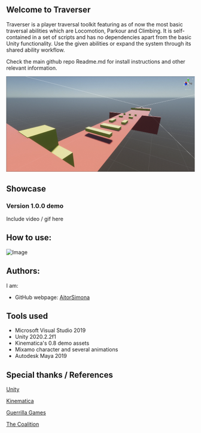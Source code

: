 ## Welcome to Traverser

Traverser is a player traversal toolkit featuring as of now the most basic traversal abilities which are 
Locomotion, Parkour and Climbing. It is self-contained in a set of scripts and has no dependencies apart 
from the basic Unity functionality. Use the given abilities or expand the system through its shared 
ability workflow.

Check the main github repo Readme.md for install instructions and other relevant information.

![Image](docs/Welcome.png)

## Showcase

### Version 1.0.0 demo

Include video / gif here

## How to use:

![Image](docs/Controls.PNG)

## Authors:

I am:

* GitHub webpage: [AitorSimona](https://aitorsimona.github.io/)

## Tools used

- Microsoft Visual Studio 2019
- Unity 2020.2.2f1
- Kinematica's 0.8 demo assets
- Mixamo character and several animations
- Autodesk Maya 2019

## Special thanks / References

[Unity](https://unity.com/)

[Kinematica](https://docs.unity3d.com/Packages/com.unity.kinematica@0.8/manual/index.html)

[Guerrilla Games](https://www.youtube.com/watch?v=LrLHsbTK5bM&ab_channel=GDC)

[The Coalition](https://www.gdcvault.com/play/1024219/Motion-Warping-in-Gears-of)